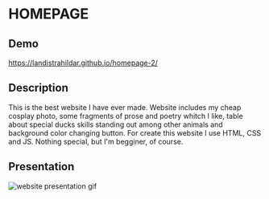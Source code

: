# HOMEPAGE
## Demo
https://landistrahildar.github.io/homepage-2/
## Description
This is the best website I have ever made. Website includes my cheap cosplay photo, some fragments of prose and poetry whitch I like, table about special ducks skills standing out among other animals and background color changing  button.
For create this website I use HTML, CSS and JS.
Nothing special, but I'm begginer, of course.
## Presentation
![website presentation gif](images/strona.gif)